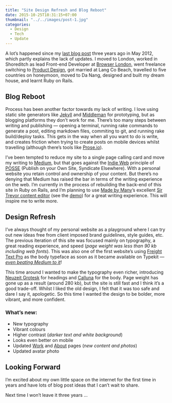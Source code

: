```yaml
---
title: "Site Design Refresh and Blog Reboot"
date: 2015-10-25T18:31:15+07:00
thumbnail: "../../images/post-1.jpg"
categories:
  - Design
  - Tech
  - Update
---
```

A lot’s happened since my [last blog post](http://jameslutley.com/my-2012-front-end-web-development-workflow/) three years ago in May 2012, which partly explains the lack of updates. I moved to London, worked in Shoreditch as lead Front-end Developer at [Browser London](http://browserlondon.com/), went freelance switching to [Product Design](http://jameslutley.com/work/), got married at Lang Co Beach, travelled to five countries on honeymoon, moved to Da Nang, designed and built my dream house, and learnt Ruby on Rails.

## Blog Reboot

Process has been another factor towards my lack of writing. I love using static site generators like [Jekyll](https://jekyllrb.com/) and [Middleman](https://middlemanapp.com/) for prototyping, but as blogging platforms they don’t work for me. There’s too many steps between writing and publishing — opening a terminal, running rake commands to generate a post, editing markdown files, commiting to git, and running rake build/deploy tasks. This gets in the way when all you want to do is write, and creates friction when trying to create posts on mobile devices whilst travelling (although there’s tools like [Prose.io](http://prose.io/#about)).

I’ve been tempted to reduce my site to a single page calling card and move my writing to [Medium](https://medium.com/@jameslutley), but that goes against the [Indie Web](https://indiewebcamp.com/) principle of [POSSE](https://indiewebcamp.com/POSSE) (Publish on your Own Site, Syndicate Elsewhere). With a personal website you retain control and ownership of your content. But there’s no denying that Medium has raised the bar in terms of the writing experience on the web. I’m currently in the process of rebuilding the back-end of this site in Ruby on Rails, and I’m planning to use [Made by Many](http://madebymany.com/)’s excellent [Sir Trevor content editor](http://madebymany.github.io/sir-trevor-js/) (see the [demo](http://madebymany.github.io/sir-trevor-js/example.html)) for a great writing experience. This will inspire me to write more.

## Design Refresh
I’ve always thought of my personal website as a playground where I can try out new ideas free from client imposed brand guidelines, style guides, etc. The previous iteration of this site was focused mainly on typography, a great reading experience, and speed (*page weight was less than 90 kb including web fonts*). This was also one of the first website’s using [Freight Text Pro](https://typekit.com/fonts/freight-text-pro) as the body typeface as soon as it became available on Typekit — [*even beating Medium to it*](http://fontsinuse.com/uses/2575/medium-com-2012)!

This time around I wanted to make the typography even richer, introducing [Neuzeit Grotesk](https://typekit.com/fonts/neuzeit-grotesk) for headings and [Calluna](https://typekit.com/fonts/calluna) for the body. Page weight has gone up as a result (around 280 kb), but the site is still fast and I think it’s a good trade-off. Whilst I liked the old design, I felt that it was too safe and dare I say it, apologetic. So this time I wanted the design to be bolder, more vibrant, and more confident.

### What’s new:

- New typography
- Vibrant colours
- Higher contrast (*darker text and white background*)
- Looks even better on mobile
- Updated [Work](http://jameslutley.com/work/) and [About](http://jameslutley.com/about/) pages (*new content and photos*)
- Updated avatar photo

## Looking Forward
I’m excited about my own little space on the internet for the first time in years and have lots of blog post ideas that I can’t wait to share.

Next time I won’t leave it three years …
